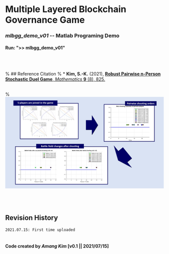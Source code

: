 # Multiple Layered Blockchain Governance Game

### *mlbgg_demo_v01*  --  Matlab Programing Demo

#### Run: ">> mlbgg_demo_v01"
</br>
</br>

% ## Reference Citation
% * **Kim, S.-K.** (2021), <a href="https://www.mdpi.com/2227-7390/9/8/825" target="_blank">**Robust Pairwise n-Person Stochastic Duel Game**, *Mathematics* **9** (8), 825.</a></br>
</br>


% ![-](https://github.com/amangkim/rpnsdg/blob/main/rpnsdg_graphical_abstract_amg.jpg)

</br>
</br>

## Revision History
```
2021.07.15: First time uploaded


```

#### Code created by *Amang Kim* [v0.1 || 2021/07/15]
